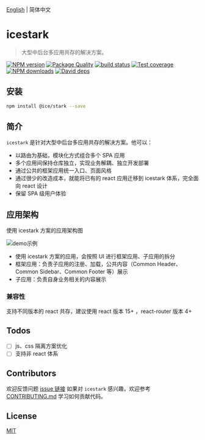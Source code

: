 [English](./README.md) | 简体中文

# icestark

> 大型中后台多应用共存的解决方案。

[![NPM version](https://img.shields.io/npm/v/@ice/stark.svg?style=flat)](https://npmjs.org/package/@ice/stark) [![Package Quality](https://npm.packagequality.com/shield/@ice%2Fstark.svg)](https://packagequality.com/#?package=@ice/stark) [![build status](https://img.shields.io/travis/ice-lab/icestark.svg?style=flat-square)](https://travis-ci.org/ice-lab/icestark) [![Test coverage](https://img.shields.io/codecov/c/github/ice-lab/icestark.svg?style=flat-square)](https://codecov.io/gh/ice-lab/icestark) [![NPM downloads](http://img.shields.io/npm/dm/@ice/stark.svg?style=flat)](https://npmjs.org/package/@ice/stark) [![David deps](https://img.shields.io/david/ice-lab/icestark.svg?style=flat-square)](https://david-dm.org/ice-lab/icestark)

## 安装

```bash
npm install @ice/stark --save
```

## 简介

`icestark` 是针对大型中后台多应用共存的解决方案。他可以：

- 以路由为基础，模块化方式组合多个 SPA 应用
- 多个应用间保持仓库独立，实现业务解耦、独立开发部署
- 通过公共的框架应用统一入口、页面风格
- 通过很少的改造成本，就能将已有的 react 应用迁移到 icestark 体系，完全面向 react 设计
- 保留 SPA 级用户体验

## 应用架构

使用 icestark 方案的应用架构图

![demo示例](https://img.alicdn.com/tfs/TB1PayIdqWs3KVjSZFxXXaWUXXa-806-820.jpg)

- 使用 icestark 方案的应用，会按照 UI 进行框架应用、子应用的拆分
- 框架应用：负责子应用的注册、加载，公共内容（Common Header、Common Sidebar、Common Footer 等）展示
- 子应用：负责自身业务相关的内容展示

### 兼容性

支持不同版本的 react 共存，建议使用 react 版本 15+ ，react-router 版本 4+

##

## Todos

- [ ] js、css 隔离方案优化
- [ ] 支持非 react 体系

## Contributors

欢迎反馈问题 [issue 链接](https://github.com/alibaba/ice/issues/new) 如果对 `icestark` 感兴趣，欢迎参考 [CONTRIBUTING.md](https://github.com/alibaba/ice/blob/master/.github/CONTRIBUTING.md) 学习如何贡献代码。

## License

[MIT](LICENSE)
